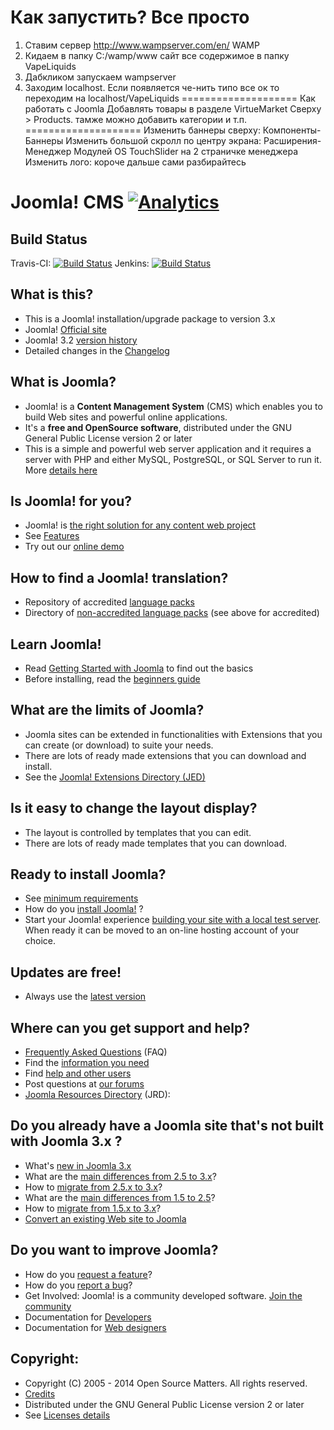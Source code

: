 Как запустить? Все просто
=====================
1. Ставим сервер http://www.wampserver.com/en/ WAMP
2. Кидаем в папку C:/wamp/www сайт все содержимое в папку VapeLiquids
3. Дабкликом запускаем wampserver
4. Заходим localhost. Если появляется че-нить типо все ок то переходим на localhost/VapeLiquids
====================
Как работать с Joomla
Добавлять товары в разделе VirtueMarket Сверху > Products.
тамже можно добавить категории и т.п.
====================
Изменить баннеры сверху: Компоненты-Баннеры
Изменить большой скролл по центру экрана: Расширения-Менеджер Модулей 	OS TouchSlider на 2 страничке менеджера
Изменить лого: короче дальше сами разбирайтесь








Joomla! CMS [![Analytics](https://ga-beacon.appspot.com/UA-544070-3/joomla-cms/readme)](https://github.com/igrigorik/ga-beacon)
====================

Build Status
---------------------
Travis-CI: [![Build Status](https://travis-ci.org/joomla/joomla-cms.png)](https://travis-ci.org/joomla/joomla-cms)
Jenkins: [![Build Status](http://build.joomla.org/job/cms/badge/icon)](http://build.joomla.org/job/cms/)

What is this?
---------------------
* This is a Joomla! installation/upgrade package to version 3.x
* Joomla! [Official site](http://www.joomla.org)
* Joomla! 3.2 [version history](http://docs.joomla.org/Joomla_3.2_version_history)
* Detailed changes in the [Changelog](https://github.com/joomla/joomla-cms/commits/master)

What is Joomla?
---------------------
* Joomla! is a **Content Management System** (CMS) which enables you to build Web sites and powerful online applications.
* It's a **free and OpenSource software**, distributed under the GNU General Public License version 2 or later
* This is a simple and powerful web server application and it requires a server with PHP and either MySQL, PostgreSQL, or SQL Server to run it.
More [details here](http://www.joomla.org/about-joomla.html)

Is Joomla! for you?
---------------------
* Joomla! is [the right solution for any content web project](http://docs.joomla.org/Joomla_Is_it_for_me%3F)
* See [Features](http://www.joomla.org/core-features.html)
* Try out our [online demo](http://demo.joomla.org)

How to find a Joomla! translation?
---------------------
* Repository of accredited [language packs](http://community.joomla.org/translations.html)
* Directory of [non-accredited language packs](http://extensions.joomla.org/extensions/languages/translations-for-joomla) (see above for accredited)

Learn Joomla!
---------------------
* Read [Getting Started with Joomla](http://docs.joomla.org/Getting_Started_with_Joomla!) to find out the basics
* Before installing, read the [beginners guide](http://docs.joomla.org/Beginners)

What are the limits of Joomla?
---------------------
* Joomla sites can be extended in functionalities with Extensions that you can create (or download) to suite your needs.
* There are lots of ready made extensions that you can download and install.
* See the [Joomla! Extensions Directory (JED)](http://extensions.joomla.org)

Is it easy to change the layout display?
---------------------
* The layout is controlled by templates that you can edit.
* There are lots of ready made templates that you can download.

Ready to install Joomla?
---------------------
* See [minimum requirements](http://www.joomla.org/technical-requirements.html)
* How do you [install Joomla!](http://docs.joomla.org/Installing_Joomla!) ?
* Start your Joomla! experience [building your site with a local test server](http://docs.joomla.org/Tutorial:Joomla_Local_install).
When ready it can be moved to an on-line hosting account of your choice.

Updates are free!
---------------------
* Always use the [latest version](http://www.joomla.org/download.html)

Where can you get support and help?
---------------------
* [Frequently Asked Questions](http://docs.joomla.org/Category:FAQ) (FAQ)
* Find the [information you need](http://docs.joomla.org/Start_here)
* Find [help and other users](http://www.joomla.org/about-joomla/create-and-share.html)
* Post questions at [our forums](http://forum.joomla.org)
* [Joomla Resources Directory](http://resources.joomla.org/tos.html) (JRD):

Do you already have a Joomla site that's not built with Joomla 3.x ?
---------------------
* What's [new in Joomla 3.x](http://www.joomla.org/3)
* What are the [main differences from 2.5 to 3.x](http://docs.joomla.org/What_are_the_major_differences_between_Joomla!_2.5_and_3.x%3F)?
* How to [migrate from 2.5.x to 3.x](http://docs.joomla.org/Should_I_update_from_Joomla!_2.5_to_3.x%3F)?
* What are the [main differences from 1.5 to 2.5](http://docs.joomla.org/Differences_from_Joomla_1.5_to_Joomla_2.5)?
* How to [migrate from 1.5.x to 3.x](http://docs.joomla.org/Migrating_from_Joomla_1.5_to_Joomla_3.0)?
* [Convert an existing Web site to Joomla](http://docs.joomla.org/How_to_Convert_an_existing_Web_site_to_a_Joomla!_Web_site)

Do you want to improve Joomla?
---------------------
* How do you [request a feature](http://docs.joomla.org/How_do_you_request_a_feature%3F)?
* How do you [report a bug](http://docs.joomla.org/Filing_bugs_and_issues)?
* Get Involved: Joomla! is a community developed software. [Join the community](http://www.joomla.org)
* Documentation for [Developers](http://docs.joomla.org/Developers)
* Documentation for [Web designers](http://docs.joomla.org/Web_designers)

Copyright:
---------------------
* Copyright (C) 2005 - 2014 Open Source Matters. All rights reserved.
* [Credits](http://docs.joomla.org/Joomla_3_Credits)
* Distributed under the GNU General Public License version 2 or later
* See [Licenses details](http://docs.joomla.org/Joomla_Licenses)
